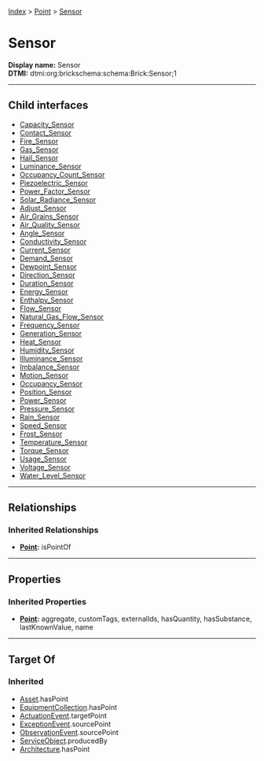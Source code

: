 [Index](../../Index.md) > [Point](../Point.md) > [Sensor](#)
# Sensor

**Display name:** Sensor<br />
**DTMI:** dtmi:org:brickschema:schema:Brick:Sensor;1

---

## Child interfaces
* [Capacity_Sensor](Capacity_Sensor.md)
* [Contact_Sensor](Contact_Sensor.md)
* [Fire_Sensor](Fire_Sensor.md)
* [Gas_Sensor](Gas_Sensor.md)
* [Hail_Sensor](Hail_Sensor.md)
* [Luminance_Sensor](Luminance_Sensor.md)
* [Occupancy_Count_Sensor](Occupancy_Count_Sensor.md)
* [Piezoelectric_Sensor](Piezoelectric_Sensor.md)
* [Power_Factor_Sensor](Power_Factor_Sensor.md)
* [Solar_Radiance_Sensor](Solar_Radiance_Sensor.md)
* [Adjust_Sensor](Adjust_Sensor/Adjust_Sensor.md)
* [Air_Grains_Sensor](Air_Grains_Sensor/Air_Grains_Sensor.md)
* [Air_Quality_Sensor](Air_Quality_Sensor/Air_Quality_Sensor.md)
* [Angle_Sensor](Angle_Sensor/Angle_Sensor.md)
* [Conductivity_Sensor](Conductivity_Sensor/Conductivity_Sensor.md)
* [Current_Sensor](Current_Sensor/Current_Sensor.md)
* [Demand_Sensor](Demand_Sensor/Demand_Sensor.md)
* [Dewpoint_Sensor](Dewpoint_Sensor/Dewpoint_Sensor.md)
* [Direction_Sensor](Direction_Sensor/Direction_Sensor.md)
* [Duration_Sensor](Duration_Sensor/Duration_Sensor.md)
* [Energy_Sensor](Energy_Sensor/Energy_Sensor.md)
* [Enthalpy_Sensor](Enthalpy_Sensor/Enthalpy_Sensor.md)
* [Flow_Sensor](Flow_Sensor/Flow_Sensor.md)
* [Natural_Gas_Flow_Sensor](Flow_Sensor/Natural_Gas_Flow_Sensor.md)
* [Frequency_Sensor](Frequency_Sensor/Frequency_Sensor.md)
* [Generation_Sensor](Generation_Sensor/Generation_Sensor.md)
* [Heat_Sensor](Heat_Sensor/Heat_Sensor.md)
* [Humidity_Sensor](Humidity_Sensor/Humidity_Sensor.md)
* [Illuminance_Sensor](Illuminance_Sensor/Illuminance_Sensor.md)
* [Imbalance_Sensor](Imbalance_Sensor/Imbalance_Sensor.md)
* [Motion_Sensor](Motion_Sensor/Motion_Sensor.md)
* [Occupancy_Sensor](Occupancy_Sensor/Occupancy_Sensor.md)
* [Position_Sensor](Position_Sensor/Position_Sensor.md)
* [Power_Sensor](Power_Sensor/Power_Sensor.md)
* [Pressure_Sensor](Pressure_Sensor/Pressure_Sensor.md)
* [Rain_Sensor](Rain_Sensor/Rain_Sensor.md)
* [Speed_Sensor](Speed_Sensor/Speed_Sensor.md)
* [Frost_Sensor](Temperature_Sensor/Frost_Sensor.md)
* [Temperature_Sensor](Temperature_Sensor/Temperature_Sensor.md)
* [Torque_Sensor](Torque_Sensor/Torque_Sensor.md)
* [Usage_Sensor](Usage_Sensor/Usage_Sensor.md)
* [Voltage_Sensor](Voltage_Sensor/Voltage_Sensor.md)
* [Water_Level_Sensor](Water_Level_Sensor/Water_Level_Sensor.md)

---

## Relationships

### Inherited Relationships
* **[Point](../Point.md):** isPointOf

---

## Properties

### Inherited Properties
* **[Point](../Point.md):** aggregate, customTags, externalIds, hasQuantity, hasSubstance, lastKnownValue, name

---

## Target Of
### Inherited
* [Asset](../../Asset/Asset.md).hasPoint
* [EquipmentCollection](../../Collection/EquipmentCollection.md).hasPoint
* [ActuationEvent](../../Event/PointEvent/ActuationEvent.md).targetPoint
* [ExceptionEvent](../../Event/PointEvent/ExceptionEvent.md).sourcePoint
* [ObservationEvent](../../Event/PointEvent/ObservationEvent.md).sourcePoint
* [ServiceObject](../../Information/ServiceObject/ServiceObject.md).producedBy
* [Architecture](../../Space/Architecture/Architecture.md).hasPoint
